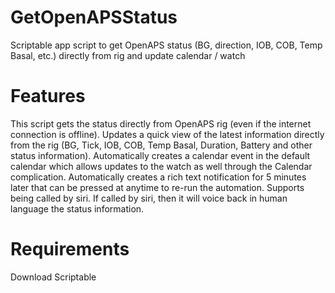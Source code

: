 # GetOpenAPSStatus
Scriptable app script to get OpenAPS status (BG, direction, IOB, COB, Temp Basal, etc.) directly from rig and update calendar / watch

# Features
This script gets the status directly from OpenAPS rig (even if the internet connection is offline).
Updates a quick view of the latest information directly from the rig (BG, Tick, IOB, COB, Temp Basal, Duration, Battery and other status information).
Automatically creates a calendar event in the default calendar which allows updates to the watch as well through the Calendar complication.
Automatically creates a rich text notification for 5 minutes later that can be pressed at anytime to re-run the automation.
Supports being called by siri. If called by siri, then it will voice back in human language the status information.

# Requirements
Download Scriptable

